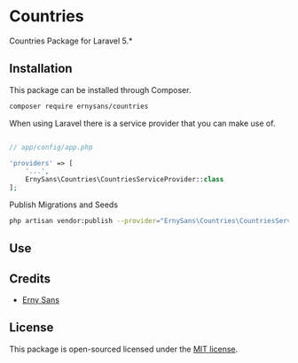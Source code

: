 # Countries
Countries Package for Laravel 5.*

## Installation

This package can be installed through Composer.

```bash
composer require ernysans/countries
```

When using Laravel there is a service provider that you can make use of.

```php

// app/config/app.php

'providers' => [
    '...',
    ErnySans\Countries\CountriesServiceProvider::class
];
```

Publish Migrations and Seeds

```bash
php artisan vendor:publish --provider="ErnySans\Countries\CountriesServiceProvider"
```

## Use



## Credits

- [Erny Sans](http://erny.co)

## License

This package is open-sourced licensed under the [MIT license](http://opensource.org/licenses/MIT).